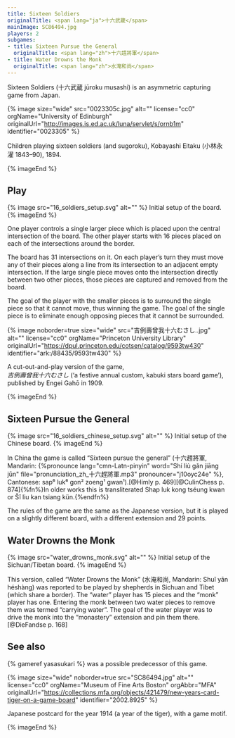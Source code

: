 ```yaml
---
title: Sixteen Soldiers
originalTitle: <span lang="ja">十六武蔵</span>
mainImage: SC86494.jpg
players: 2
subgames:
- title: Sixteen Pursue the General
  originalTitle: <span lang="zh">十六趕將軍</span>
- title: Water Drowns the Monk
  originalTitle: <span lang="zh">水淹和尚</span>
---
```


Sixteen Soldiers (<span lang="ja">十六武蔵</span> <span lang="ja-Latn">jūroku
musashi</span>) is an asymmetric capturing game from Japan.

{% image 
    size="wide"
    src="0023305c.jpg"
    alt=""
    license="cc0"
    orgName="University of Edinburgh"
    originalUrl="http://images.is.ed.ac.uk/luna/servlet/s/ornb1m"
    identifier="0023305"
    %}

Children playing sixteen soldiers (and <span lang="ja-Latn">sugoroku</span>), <span lang="ja-Latn"
class="noun">Kobayashi Eitaku</span> (<span lang="ja">小林永濯</span> 1843–90), 1894.

{% imageEnd %}

## Play

{% image src="16_soldiers_setup.svg" alt="" %}
Initial setup of the board.
{% imageEnd %}

One player controls a single larger piece which is placed upon the central
intersection of the board. The other player starts with 16 pieces placed on each
 of the intersections around the border.

The board has 31 intersections on it. On each player’s turn they must move any
of their pieces along a line from its intersection to an adjacent empty
intersection. If the large single piece moves onto the intersection directly
between two other pieces, those pieces are captured and removed from the board.

The goal of the player with the smaller pieces is to surround the single piece
so that it cannot move, thus winning the game. The goal of the single piece is
to eliminate enough opposing pieces that it cannot be surrounded.

{% image 
    noborder=true
    size="wide"
    src="吉例壽曾我十六むさし..jpg"
    alt=""
    license="cc0"
    orgName="Princeton University Library"
    originalUrl="https://dpul.princeton.edu/cotsen/catalog/9593tw430"
    identifier="ark:/88435/9593tw430"
    %}

A cut-out-and-play version of the game,<br/>
<cite lang="ja">吉例壽曾我十六むさし</cite> (‘a festive annual custom, kabuki
stars board game’), published by <span lang="ja-Latn" class="noun">Engei
Gahō</span> in 1909.

{% imageEnd %}

## Sixteen Pursue the General

{% image src="16_soldiers_chinese_setup.svg" alt="" %}
Initial setup of the Chinese board.
{% imageEnd %}

In China the game is called “Sixteen pursue the general” (<span lang="zh">十六趕將軍</span>, Mandarin: {%pronounce lang="cmn-Latn-pinyin" word="Shí liù gǎn jiāng jūn" file="pronunciation_zh_十六趕將軍.mp3" pronouncer="j10oyc24e" %}, Cantonese: <span lang="yue-Latn-jyutping">sap⁶ luk⁶ gon² zoeng¹ gwan¹</span>).[@Himly p.  469][@CulinChess p. 874]{%fn%}In older works this is transliterated <span lang="yue-Latn">Shap luk kong tséung kwan</span> or <span lang="yue-Latn">Šĭ liu kan tsiang kün</span>.{%endfn%}

The rules of the game are the same as the Japanese version, but it is played on
a slightly different board, with a different extension and 29 points.

## Water Drowns the Monk

{% image src="water_drowns_monk.svg" alt="" %}
Initial setup of the Sichuan/Tibetan board.
{% imageEnd %}

This version, called “Water Drowns the Monk” (<span lang="zh">水淹和尚</span>,
Mandarin: <span lang="cmn-Latn-pinyin">Shuǐ yān héshàng</span>) was reported to
be played by shepherds in Sichuan and Tibet (which share a border). The “water” player has 15 pieces
and the “monk” player has one. Entering the monk between two water pieces to
remove them was termed “carrying water”. The goal of the water player was to
drive the monk into the “monastery” extension and pin them there.[@DieFandse p. 168]

## See also

{% gameref yasasukari %} was a possible predecessor of this game.

{% image 
    size="wide"
    noborder=true
    src="SC86494.jpg"
    alt=""
    license="cc0"
    orgName="Museum of Fine Arts Boston"
    orgAbbr="MFA"
    originalUrl="https://collections.mfa.org/objects/421479/new-years-card-tiger-on-a-game-board"
    identifier="2002.8925"
    %}

Japanese postcard for the year 1914 (a year of the tiger), with a game motif.

{% imageEnd %}
